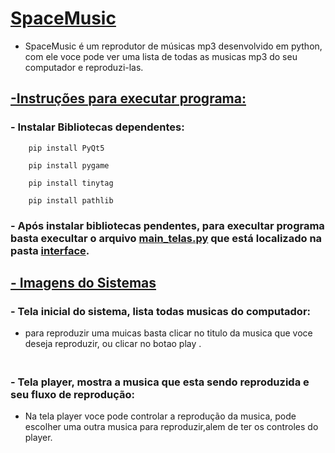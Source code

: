 # <b><u>SpaceMusic</u></b>

- SpaceMusic  é um reprodutor de músicas mp3 desenvolvido em python, com ele voce pode ver uma lista de todas as musicas mp3 do seu computador e reproduzi-las.

## <u>-Instruções para executar programa:</u>

### - Instalar Bibliotecas dependentes:
        pip install PyQt5
        
        pip install pygame
        
        pip install tinytag
        
        pip install pathlib
### -  Após instalar bibliotecas pendentes, para execultar programa basta execultar o arquivo <u>main_telas.py</u> que está localizado na pasta <u>interface</u>. 


## <u>- Imagens do Sistemas</u>
###

### - Tela inicial do sistema, lista todas musicas do computador:
- para reproduzir uma muicas basta clicar no titulo da musica que voce deseja reproduzir, ou clicar no botao play .
  
####
  <img src="/home/david-marcos/Documentos/Space Music - (Projeto Python)/Space_Music/interfaces/imagens/tela_musicas.png" alt="">
  
####
###
### - Tela player, mostra a musica que esta sendo reproduzida e seu fluxo de reprodução:

- Na tela player voce pode controlar a reprodução da musica, pode escolher uma outra musica para reproduzir,alem de ter os controles do player. 
####
  <img src="/home/david-marcos/Documentos/Space Music - (Projeto Python)/Space_Music/interfaces/imagens/tela_player.png" alt="">
